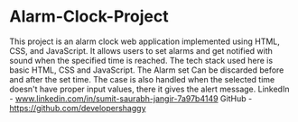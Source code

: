 # Alarm-Clock-Project
This project is an alarm clock web application implemented using HTML, CSS, and JavaScript. It allows users to set alarms and get notified with sound when the specified time is reached.
The tech stack used here is basic HTML, CSS and JavaScript. The Alarm set Can be discarded before and after the set time. The case is also handled when the selected time doesn't have proper input values, there it gives the alert message.
LinkedIn - www.linkedin.com/in/sumit-saurabh-jangir-7a97b4149
GitHub - https://github.com/developershaggy
